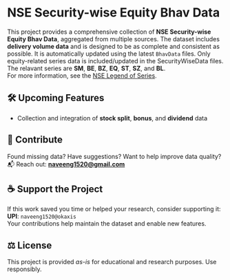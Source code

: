 # NSE Security-wise Equity Bhav Data

This project provides a comprehensive collection of **NSE Security-wise Equity Bhav Data**, aggregated from multiple sources.
The dataset includes **delivery volume data** and is designed to be as complete and consistent as possible.
It is automatically updated using the latest `BhavData` files.
Only equity-related series data is included/updated in the SecurityWiseData files.
The relavant series are **SM**, **BE**, **BZ**, **EQ**, **ST**, **SZ**, and **BL**.  
For more information, see the [NSE Legend of Series](https://www.nseindia.com/market-data/legend-of-series).

## 🛠️ Upcoming Features
- Collection and integration of **stock split**, **bonus**, and **dividend** data

## 🤝 Contribute
Found missing data? Have suggestions? Want to help improve data quality?  
📬 Reach out: **naveeng1520@gmail.com**

## ☕ Support the Project
If this work saved you time or helped your research, consider supporting it:  
**UPI**: `naveeng1520@okaxis`  
Your contributions help maintain the dataset and enable new features.

## ⚖️ License
This project is provided *as-is* for educational and research purposes. Use responsibly.
